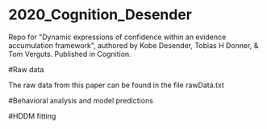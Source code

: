 # 2020_Cognition_Desender
Repo for "Dynamic expressions of confidence within an evidence accumulation framework", authored by Kobe Desender, Tobias H Donner, &amp; Tom Verguts. Published in Cognition.

#Raw data

The raw data from this paper can be found in the file rawData.txt

#Behavioral analysis and model predictions

#HDDM fitting 

